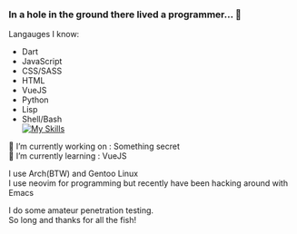### In a hole in the ground there lived a programmer... 👋

Langauges I know:
* Dart
* JavaScript
* CSS/SASS
* HTML
* VueJS
* Python
* Lisp
* Shell/Bash   
[![My Skills](https://skillicons.dev/icons?i=js,html,css,python,dart,flutter,bash,sass,github,bootstrap,vue,react)](https://skillicons.dev)

🔭 I’m currently working on : Something secret   
🌱 I’m currently learning : VueJS    

I use Arch(BTW) and Gentoo Linux   
I use neovim for programming but recently have been hacking around with Emacs  

I do some amateur penetration testing.   
So long and thanks for all the fish!
<!--
**HashTag-4512/HashTag-4512** is a ✨ _special_ ✨ repository because its `README.md` (this file) appears on your GitHub profile.

Here are some ideas to get you started:

- 🔭 I’m currently working on ...
- 🌱 I’m currently learning ...
- 👯 I’m looking to collaborate on ...
- 🤔 I’m looking for help with ...
- 💬 Ask me about ...
- 📫 How to reach me: ...
- 😄 Pronouns: ...
- ⚡ Fun fact: ...
-->
